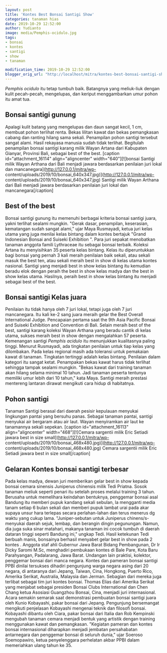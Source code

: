 ```yaml
---
layout: post
title: 'Kontes Best Bonsai Santigi Show'
categories: tanaman hias
date: 2019-10-29 12:52:00
author: Yudianto
image: media/Pemphis-ocidulo.jpg
tags:
- bonsai
- kontes
- santigi
- show
- tanaman

modification_time: 2019-10-29 12:52:00
blogger_orig_url: "http://localhost/mitra/kontes-best-bonsai-santigi-show.html"
---
```


_Pemphis ocidulo_ itu tetap tumbuh baik. Batangnya yang meliuk-liuk dengan
kulit pecah-pecah, mengelupas, dan keriput menggambarkan umur pohon itu amat
tua.

## Bonsai santigi gunung

Apalagi kulit batang yang mengelupas dan daun sangat kecil, 1 cm, membuat
pohon terlihat renta. Bekas lilitan kawat dan bekas pemangkasan cabang dan
ranting hilang sama sekali. Penampilan pohon santigi tersebut sangat alami.
Hasil rekayasa manusia sudah tidak terlihat. Begitulah penampilan bonsai
santigi karang milik Wayan Artana dari Kabupaten Gianyar, Provinsi Bali,
sebagai best of the best. [caption id="attachment_16114" align="aligncenter"
width="640"][![bonsai Santigi milik Wayan Arthana dari Bali menjadi jawara
berdasarkan penilaian juri lokal dan mancanegara](http://127.0.0.1/mitra/wp-
content/uploads/2019/10/bonsai_640x347.jpg)](http://127.0.0.1/mitra/wp-
content/uploads/2019/10/bonsai_640x347.jpg) Santigi milik Wayan Arthana dari
Bali menjadi jawara berdasarkan penilaian juri lokal dan mancanegara[/caption]

## Best of the best

Bonsai santigi gunung itu memenuhi berbagai kriteria bonsai santigi juara,
yakni terlihat sealami mungkin. "Gerak dasar, penampilan, keserasian,
kematangan sudah sangat alami," ujar Maya Rusmayadi, ketua juri kelas utama
yang juga menilai kelas bintang dalam kontes bertajuk "Grand Indonesian Bonsai
and Suiseki Exhibition ". Para juri sepakat menobatkan tanaman anggota famili
Lythraceae itu sebagai bonsai terbaik. Koleksi Artana itu menyisihkan 35
peserta kelas bintang. Kelas itu diperuntukkan bagi bonsai yang pernah 3 kali
meraih penilaian baik sekali, atau sekali masuk the best ten, atau sekali
meraih best in show di kelas utama kontes nasional. Santigi yang menjadi best
in show kelas bintang itu kemudian beradu elok dengan peraih the best in show
kelas madya dan the best in show kelas utama. Hasilnya, peraih best in show
kelas bintang itu menjadi sebagai best of the best.

## Bonsai santigi Kelas juara

Penilaian itu tidak hanya oleh 7 juri lokal, tetapi juga oleh 7 juri
mancanegara. Itu kali ke-2 sang juara meraih gelar the Best Overall
International Judge. Pencapaian pertama saat the 9th Asia Pacific Bonsai and
Suiseki Exhibition and Convention di Bali. Selain meraih best of the best,
santigi karang koleksi Wayan Arthana yang beradu cantik di kelas utama, sukses
meraih best in show dengan mengalahkan 57 peserta. Kemenangan santigi _Pemphis
acidulo_ itu menunjukkan kualitasnya paling tinggi. Menurut Rusmayadi, ada
tingkatan penilaian untuk tiap kelas yang dilombakan. Pada kelas regional
masih ada toleransi untuk pemakaian kawat di tanaman. Tingkatan tertinggi
adalah kelas bintang. Penilaian dalam kategori itu sangat ketat. Penampakan
bekas kawat harus tidak terlihat sehingga tampak sealami mungkin. "Bekas kawat
dari training tanaman akan hilang selama minimal 10 tahun. Jadi tanaman
peserta tentunya memiliki umur lebih dari 10 tahun," kata Maya. Santigi meraih
prestasi mentereng lantaran dirawat mengikuti cara hidup di habitatnya.

## Pohon santigi

Tanaman Santigi berasal dari daerah pesisir kepulauan menyukai lingkungan
pantai yang bersuhu panas. Sebagai tanaman pantai, santigi menyukai air
bergaram atau air laut. Wayan menyiramkan air laut ke tanamannya sekali
sepekan. [caption id="attachment_16113" align="aligncenter"
width="468"][![Cemara sargentii milik Eric Setiadi jawara best in size
small](http://127.0.0.1/mitra/wp-
content/uploads/2019/10/bonsai_468x480.jpg)](http://127.0.0.1/mitra/wp-
content/uploads/2019/10/bonsai_468x480.jpg) Cemara sargentii milik Eric
Setiadi jawara best in size small[/caption]

## Gelaran Kontes bonsai santigi terbesar

Pada kelas madya, dewan juri memberikan gelar best in show kepada bonsai
cemara sinensis Juniperus chinensis milik Tedi Priatna. Sosok tanaman meliuk
seperti penari itu setelah proses melalui training 3 tahun. Berusaha untuk
memelihara keindahan bentuknya, penggemar bonsai asal Bandung itu memberi
pupuk kandang sekali sebulan, la mengganti media tanam setiap 6 bulan sekali
dan memberi pupuk lambat urai pada akar supaya unsur hara terlepas secara
perlahan-lahan dan terus menerus dg waktu yang cukup lama. "Juniper-sebutan
untuk Juniperus chinens/s-menyukai daerah sejuk, lembap, dan berangin dingin
pegunungan. Namun, dia juga suka sinar matahari, makanya tanaman ini cocok
tumbuh di daerah dataran tinggi seperti Bandung ini," ungkap Tedi. Hasil
ketekunan Tedi berbuah manis, bonsainya berhasil menyabet gelar best in show
pada 2 kontes . Anggota staf ahli Gubernur Jawa Barat Bidang Pembangunan, Dr
Ir Dicky Saromi M.Sc, menghadiri pembukaan kontes di Bale Pare, Kota Baru
Parahyangan, Padalarang, Jawa Barat. Undangan lain praktisi, kolektor,
penggemar bonsai dari manca negara. Kontes dan pameran bonsai santigi PPBI
dinilai tersukses dihadiri pengunjung warga negara asing dari 20 negara, di
antaranya dari Jepang, Taiwan, Cina, Hongkong, Puerto Rico, Amerika Serikat,
Australia, Malaysia dan Jerman. Sebagian dari mereka juga terlibat sebagai tim
juri kontes bonsai. Thomas Elias dari Amerika Serikat yang menjabat sebagai
presiden Bonsai Clubs International dan Chen Chang ketua Asosiasi Guangzhou
Bonsai, Cina, menjadi juri internasional. Acara semakin semarak saat
demonstrasi pembuatan bonsai santigi juara oleh Kunio Kobayashi, pakar bonsai
dari Jepang. Pengunjung bersemangat mengikuti penjelasan Kobayashi mengenai
teknik dan filosofi bonsai. Kobayashi dibantu oleh Ciara, pakar bonsai dari
Italia dan Rob Kempinski mengubah tanaman cemara menjadi bentuk yang artistik
dengan training menggunakan kawat dan pemangkasan. "Kegiatan pameran dan
kontes bonsai internasional diharapkan menjadi jembatan persahabatan
antarnegara dan penggemar bonsai di seluruh dunia," ujar Soeroso Soemopawiro,
ketua penyelenggara perhelatan akbar PPBI dalam memeriahkan ulang tahun ke 35.


